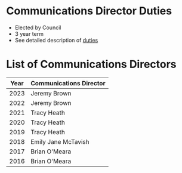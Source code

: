 # Communications Director Duties

- Elected by Council
- 3 year term
- See detailed description of [duties](communications_duties.md)

# List of Communications Directors

| Year | Communications Director |
|------|-------------------------|
| 2023 | Jeremy Brown |
| 2022 | Jeremy Brown |
| 2021 | Tracy Heath |
| 2020 | Tracy Heath |
| 2019 | Tracy Heath |
| 2018 | Emily Jane McTavish |
| 2017 | Brian O'Meara |
| 2016 | Brian O'Meara |
